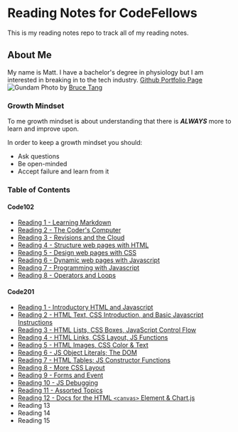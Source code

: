 # Reading Notes for CodeFellows

This is my reading notes repo to track all of my reading notes.

## About Me

My name is Matt. I have a bachelor's degree in physiology but I am interested in breaking in to the tech industry. [Github Portfolio Page](https://github.com/MattyCho)
![Gundam](https://images.unsplash.com/photo-1571757767119-68b8dbed8c97?ixid=MnwxMjA3fDB8MHxwaG90by1wYWdlfHx8fGVufDB8fHx8&ixlib=rb-1.2.1&auto=format&fit=crop&w=1950&q=80)
Photo by [Bruce Tang](https://unsplash.com/@brucetml?utm_source=unsplash&utm_medium=referral&utm_content=creditCopyText)

### Growth Mindset

To me growth mindset is about understanding that there is ***ALWAYS*** more to learn and improve upon.

In order to keep a growth mindset you should:
- Ask questions
- Be open-minded
- Accept failure and learn from it

### Table of Contents

#### Code102
- [Reading 1 - Learning Markdown](code102reading/markdown.md)
- [Reading 2 - The Coder's Computer](code102reading/coderscomputer.md)
- [Reading 3 - Revisions and the Cloud](code102reading/github.md)
- [Reading 4 - Structure web pages with HTML](code102reading/html.md)
- [Reading 5 - Design web pages with CSS](code102reading/css.md)
- [Reading 6 - Dynamic web pages with Javascript](code102reading/javascript.md)
- [Reading 7 - Programming with Javascript](code102reading/javascript2.md)
- [Reading 8 - Operators and Loops](code102reading/operators.md)

#### Code201
- [Reading 1 - Introductory HTML and Javascript](code201reading/introhtml.md)
- [Reading 2 - HTML Text, CSS Introduction, and Basic Javascript Instructions](code201reading/morehtml.md)
- [Reading 3 - HTML Lists, CSS Boxes, JavaScript Control Flow](code201reading/reading3.md)
- [Reading 4 - HTML Links, CSS Layout, JS Functions](code201reading/reading4.md/)
- [Reading 5 - HTML Images, CSS Color & Text](code201reading/reading5.md)
- [Reading 6 - JS Object Literals; The DOM](code201reading/reading6.md)
- [Reading 7 - HTML Tables; JS Constructor Functions](code201reading/reading7.md)
- [Reading 8 - More CSS Layout](code201reading/reading8.md)
- [Reading 9 - Forms and Event](code201reading/reading9.md)
- [Reading 10 - JS Debugging](code201reading/reading10.md)
- [Reading 11 - Assorted Topics](code201reading/reading11.md)
- [Reading 12 - Docs for the HTML `<canvas>` Element & Chart.js](code201reading/reading12.md)
- Reading 13
- Reading 14
- Reading 15

